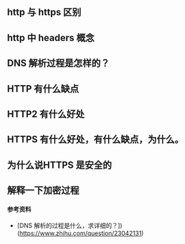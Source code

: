 ## http 与 https 区别

## http 中 headers 概念

## DNS 解析过程是怎样的？

## HTTP 有什么缺点

## HTTP2 有什么好处

## HTTPS 有什么好处，有什么缺点，为什么。
## 为什么说HTTPS 是安全的
## 解释一下加密过程

#### 参考资料

- [DNS 解析的过程是什么，求详细的？])(https://www.zhihu.com/question/23042131)
